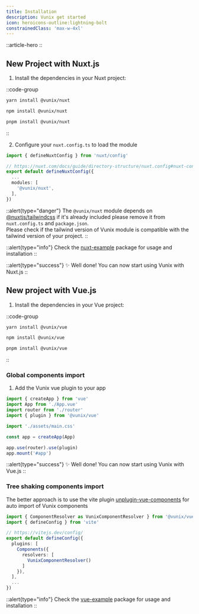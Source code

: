 ```yaml
---
title: Installation
description: Vunix get started
icon: heroicons-outline:lightning-bolt
constrainedClass: 'max-w-4xl'
---
```


::article-hero
::

## New Project with Nuxt.js

1. Install the dependencies in your Nuxt project:

::code-group

  ```bash [yarn]
  yarn install @vunix/nuxt
  ```

  ```bash [npm]
  npm install @vunix/nuxt
  ```

  ```bash [pnpm]
  pnpm install @vunix/nuxt
  ```
::

2. Configure your `nuxt.config.ts` to load the module

```ts [nuxt.config.ts]
import { defineNuxtConfig } from 'nuxt/config'

// https://nuxt.com/docs/guide/directory-structure/nuxt.config#nuxt-config-file
export default defineNuxtConfig({
  ...
  modules: [
    '@vunix/nuxt',
  ],
})
```

::alert{type="danger"}
The `@vunix/nuxt` module depends on [@nuxtjs/tailwindcss](https://tailwindcss.nuxt.dev) if it's already included please remove it from `nuxt.config.ts` and `package.json`.
<br>
Please check if the tailwind version of Vunix module is compatible with the tailwind version of your project.
::

::alert{type="info"}
Check the [nuxt-example](http://github.com) package for usage and installation
::

::alert{type="success"}
✨ Well done! You can now start using Vunix with Nuxt.js
::

## New project with Vue.js

1. Install the dependencies in your Vue project:

::code-group

  ```bash [yarn]
  yarn install @vunix/vue
  ```

  ```bash [npm]
  npm install @vunix/vue
  ```

  ```bash [pnpm]
  pnpm install @vunix/vue
  ```
::

### Global components import
1. Add the Vunix vue plugin to your app

```ts [main.ts]
import { createApp } from 'vue'
import App from './App.vue'
import router from './router'
import { plugin } from '@vunix/vue'

import './assets/main.css'

const app = createApp(App)

app.use(router).use(plugin)
app.mount('#app')
```
::alert{type="success"}
✨ Well done! You can now start using Vunix with Vue.js
::


### Tree shaking components import
The better approach is to use the vite plugin [unplugin-vue-components](https://github.com/antfu/unplugin-vue-components) for auto import of Vunix components

```ts [vite.config.ts]
import { ComponentResolver as VunixComponentResolver } from '@vunix/vue'
import { defineConfig } from 'vite'

// https://vitejs.dev/config/
export default defineConfig({
  plugins: [
    Components({
      resolvers: [
        VunixComponentResolver()
      ]
    }),
  ],
  ...
})
```

::alert{type="info"}
Check the [vue-example](http://github.com) package for usage and installation
::


